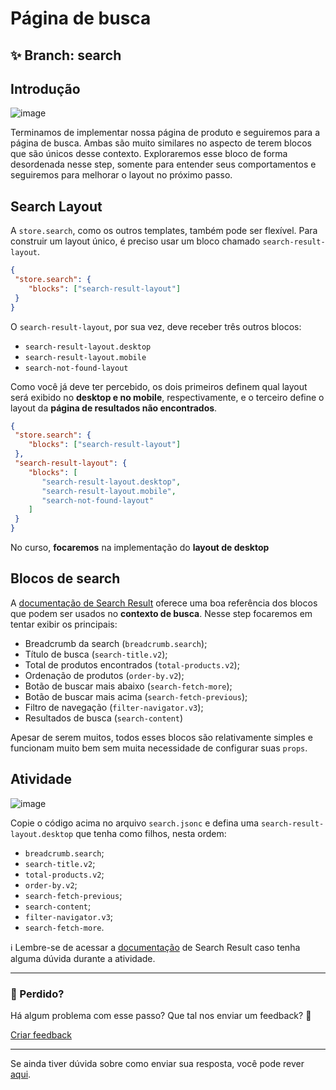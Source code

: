 # Página de busca 

## :sparkles: **Branch:** search

## Introdução  

![image](https://user-images.githubusercontent.com/18701182/69843114-d6db6500-1244-11ea-82a7-b10880e2ed55.png)

Terminamos de implementar nossa página de produto e seguiremos para a página de busca. Ambas são muito similares no aspecto de terem blocos que são únicos desse contexto. Exploraremos esse bloco de forma desordenada nesse step, somente para entender seus comportamentos e seguiremos para melhorar o layout no próximo passo.  

## Search Layout  

A `store.search`, como os outros templates, também pode ser flexível. Para construir um layout único, é preciso usar um bloco chamado `search-result-layout`.

 ```json
{
  "store.search": {
     "blocks": ["search-result-layout"]
  }
}
```

O `search-result-layout`, por sua vez, deve receber três outros blocos:

- `search-result-layout.desktop`
- `search-result-layout.mobile`
- `search-not-found-layout`

Como você já deve ter percebido, os dois primeiros definem qual layout será exibido no **desktop e no mobile**, respectivamente, e o terceiro define o layout da **página de resultados não encontrados**.

 ```json
{
  "store.search": {
     "blocks": ["search-result-layout"]
  },
  "search-result-layout": {
     "blocks": [
        "search-result-layout.desktop",
        "search-result-layout.mobile",
        "search-not-found-layout"
     ]
  }
}
```

No curso, **focaremos** na implementação do **layout de desktop**  

## Blocos de search

A [documentação de Search Result](https://vtex.io/docs/components/search-related/vtex.search-result/) oferece uma boa referência dos blocos que podem ser usados no **contexto de busca**. Nesse step focaremos em tentar exibir os principais:

- Breadcrumb da search (`breadcrumb.search`);
- Título de busca (`search-title.v2`);
- Total de produtos encontrados (`total-products.v2`);
- Ordenação de produtos (`order-by.v2`);
- Botão de buscar mais abaixo (`search-fetch-more`);
- Botão de buscar mais acima (`search-fetch-previous`);
- Filtro de navegação (`filter-navigator.v3`);
- Resultados de busca (`search-content`)

Apesar de serem muitos, todos esses blocos são relativamente simples e funcionam muito bem sem muita necessidade de configurar suas `props`.

## Atividade

![image](https://user-images.githubusercontent.com/18701182/69843046-7f3cf980-1244-11ea-8309-8a26071cd6f0.png)

Copie o código acima no arquivo `search.jsonc` e defina uma `search-result-layout.desktop` que tenha como filhos, nesta ordem:

- `breadcrumb.search`;
- `search-title.v2`;
- `total-products.v2`;
- `order-by.v2`;
- `search-fetch-previous`;
- `search-content`;
- `filter-navigator.v3`;
- `search-fetch-more`.

:information_source: Lembre-se de acessar a [documentação](https://vtex.io/docs/components/all/vtex.search-result/) de Search Result caso tenha alguma dúvida durante a atividade.

---

### :no_entry_sign: Perdido? 

Há algum problema com esse passo? Que tal nos enviar um feedback? :pray:

[Criar feedback](https://docs.google.com/forms/d/e/1FAIpQLSeaWrm0Hogm-txm5Ww6mUa68eDuE3WnpFjUSVJ3Wi3dnmCb7A/viewform?usp=pp_url&entry.1784529524=P%C3%A1gina+de+busca) 

----

Se ainda tiver dúvida sobre como enviar sua resposta, você pode rever [aqui](https://github.com/rafaeldriveme1/store-framework/issues/3).
